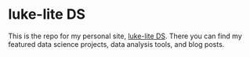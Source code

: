 # luke-lite DS

This is the repo for my personal site, [luke-lite DS](#https://luke-lite.github.io/). There you can find my featured data science projects, data analysis tools, and blog posts.
